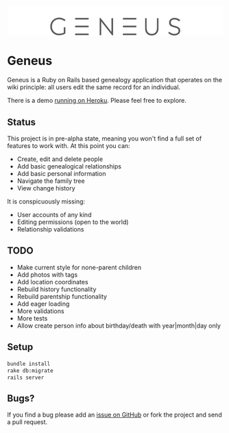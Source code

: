 ![Geneus logo](https://raw.githubusercontent.com/NILID/Geneus/master/geneus-github.png)

# Geneus

Geneus is a Ruby on Rails based genealogy application that operates on the wiki principle: all users edit the same record for an individual.

There is a demo  [running on Heroku](https://geneus.herokuapp.com/). Please feel free to explore.

## Status

This project is in pre-alpha state, meaning you won't find a full set of features to work with. At this point you can:

* Create, edit and delete people
* Add basic genealogical relationships
* Add basic personal information
* Navigate the family tree
* View change history

It is conspicuously missing:

* User accounts of any kind
* Editing permissions (open to the world)
* Relationship validations

## TODO
* Make current style for none-parent children
* Add photos with tags
* Add location coordinates
* Rebuild history functionality
* Rebuild parentship functionality
* Add eager loading
* More validations
* More tests
* Allow create person info about birthday/death with year|month|day only

## Setup

    bundle install
    rake db:migrate
    rails server

## Bugs?

If you find a bug please add an [issue on GitHub](https://github.com/NILID/Geneus/issues) or fork the project and send a pull request.